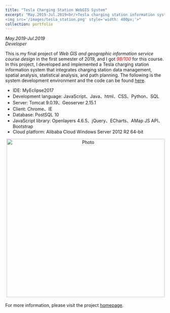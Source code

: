 ```yaml
---
title: "Tesla Charging Station WebGIS System"
excerpt: "May.2019-Jul.2019<br/>Tesla charging station information system for data display, spatial analysis and statistical analysis etc. <br/>
<img src='/images/tesla_station.png' style='width: 400px;'>"
collection: portfolio
---
```

*May.2019-Jul.2019* <br/>
*Developer* <br/>

This is my final project of *Web GIS and geographic information service course design* in the first semester of 2019, and I got *<span style="color:red">98/100</span>* for this course. In this project, I developed and implemented a Tesla charging station information system that integrates charging station data management, spatial analysis, statistical analysis, and path planning. The following is the system development environment and the code can be found [here](https://github.com/ywyue/Tesla-Charging-Station-Information-System-China).<br/>

* IDE: MyEclipse2017<br/>
* Development language: JavaScript、Java、html、CSS、Python、SQL<br/>
* Server: Tomcat 9.0.19、Geoserver 2.15.1<br/>
* Client: Chrome、IE<br/>
* Database: PostSQL 10<br/>
* JavaScript library: Openlayers 4.6.5、jQuery、ECharts、AMap JS API、Bootstrap<br/>
* Cloud platform: Alibaba Cloud Windows Server 2012 R2 64-bit <br/>
<p align="center">
  <img src="https://yueyuanwen.github.io/files/tesla_station_screenshot.png?raw=true" alt="Photo" style="width: 500px;"/> 
</p>

For more information, please visit the project [homepage](http://www.yueyw.net/station-en).